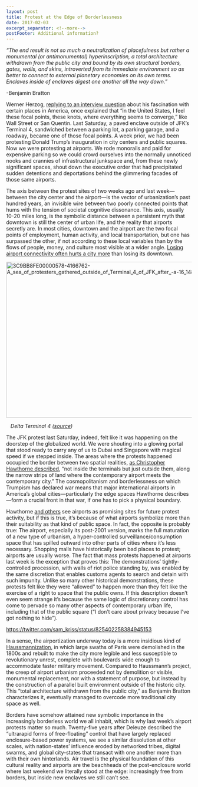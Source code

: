 ```yaml
---
layout: post
title: Protest at the Edge of Borderlessness
date: 2017-02-03
excerpt_separator: <!--more-->
postFooter: Additional information?
---
```


<em>“The end result is not so much a neutralization of placefulness but rather a monumental (or antimonumental) hyperinscription, a total architecture withdrawn from the public city and bound by its own structural borders, gates, walls, and skins, introverted from its immediate environment so as better to connect to external planetary economies on its own terms. Enclaves inside of enclaves digest one another all the way down.”</em>

-Benjamin Bratton

Werner Herzog, <a href="http://www.vulture.com/2014/07/werner-herzog-box-set-transcript.html">replying to an interview question</a> about his fascination with certain places in America, once explained that “in the United States, I feel these focal points, these knots, where everything seems to converge,” like Wall Street or San Quentin. Last Saturday, a paved enclave outside of JFK’s Terminal 4, sandwiched between a parking lot, a parking garage, and a roadway, became one of those focal points. A week prior, we had been protesting Donald Trump’s inauguration in city centers and public squares. Now we were protesting at airports. We rode monorails and paid for expensive parking so we could crowd ourselves into the normally unnoticed nooks and crannies of infrastructural junkspace and, from these newly significant spaces, shout down the executive order that had precipitated sudden detentions and deportations behind the glimmering facades of those same airports.

The axis between the protest sites of two weeks ago and last week—between the city center and the airport—is the vector of urbanization’s past hundred years, an invisible wire between two poorly connected points that hums with the tension of societal cognitive dissonance. This axis, usually 10-20 miles long, is the symbolic distance between a persistent myth that downtown is still the center of urban life, and the reality that airports secretly are. In most cities, downtown and the airport are the two focal points of employment, human activity, and local transportation, but one has surpassed the other, if not according to these local variables than by the flows of people, money, and culture most visible at a wider angle. <a href="http://washingtonmonthly.com/magazine/marchapril-2012/terminal-sickness/">Losing airport connectivity often hurts a city more</a> than losing its downtown.

<img class=" size-full wp-image-1542 aligncenter" src="https://kneelingbus.files.wordpress.com/2017/02/3c9bb8fe00000578-4166762-a_sea_of_protesters_gathered_outside_of_terminal_4_of_jfk_after_-a-16_1485655847081.jpg" alt="3C9BB8FE00000578-4166762-A_sea_of_protesters_gathered_outside_of_Terminal_4_of_JFK_after_-a-16_1485655847081.jpg" width="634" height="423" />

<em>   Delta Terminal 4 (<a href="http://www.dailymail.co.uk/news/article-4166762/Immigration-stopping-visa-holders-Trump-ban.html">source</a>)</em>

The JFK protest last Saturday, indeed, felt like it was happening on the doorstep of the globalized world. We were shouting into a glowing portal that stood ready to carry any of us to Dubai and Singapore with magical speed if we stepped inside. The areas where the protests happened occupied the border between two spatial realities, <a href="http://www.latimes.com/entertainment/arts/la-ca-cm-building-type-4-2017-02-05-story.html">as Christopher Hawthorne described</a>, “not inside the terminals but just outside them, along the narrow strips of land where the contemporary airport meets the contemporary city.” The cosmopolitanism and borderlessness on which Trumpism has declared war means that major international airports in America’s global cities—particularly the edge spaces Hawthorne describes—form a crucial front in that war, if one has to pick a physical boundary.

Hawthorne <a href="http://www.curbed.com/2017/1/31/14432774/travel-ban-protest-airport-design-public-space">and others</a> see airports as promising sites for future protest activity, but if this is true, it’s because of what airports symbolize more than their suitability as that kind of public space. In fact, the opposite is probably true: The airport, especially its post-2001 version, marks the full maturation of a new type of urbanism, a hyper-controlled surveillance/consumption space that has spilled outward into other parts of cities where it’s less necessary. Shopping malls have historically been bad places to protest; airports are usually worse. The fact that mass protests happened at airports last week is the exception that proves this: The demonstrations’ tightly-controlled procession, with walls of riot police standing by, was enabled by the same discretion that enables customs agents to search and detain with such impunity. Unlike so many other historical demonstrations, these protests felt like they were “allowed” to happen more than they felt like the exercise of a right to space that the public owns. If this description doesn’t even seem strange it’s because the same logic of discretionary control has come to pervade so many other aspects of contemporary urban life, including that of the public square (“I don’t care about privacy because I’ve got nothing to hide”).

https://twitter.com/sam_kriss/status/825402258384945153

In a sense, the airportization underway today is a more insidious kind of <a href="https://en.wikipedia.org/wiki/Haussmann's_renovation_of_Paris#Overcrowding.2C_disease.2C_crime.2C_and_unrest_in_the_center_of_the_old_Paris">Haussmannization</a>, in which large swaths of Paris were demolished in the 1800s and rebuilt to make the city more legible and less susceptible to revolutionary unrest, complete with boulevards wide enough to accommodate faster military movement. Compared to Haussmann’s project, the creep of airport urbanism proceeded not by demolition or visible, monumental replacement, nor with a statement of purpose, but instead by the construction of a parallel built environment outside of the historic city. This “total architecture withdrawn from the public city,” as Benjamin Bratton characterizes it, eventually managed to overcode more traditional city space as well.

Borders have somehow attained new symbolic importance in the increasingly borderless world we all inhabit, which is why last week’s airport protests matter so much. Twenty-five years after Deleuze described the “ultrarapid forms of free-floating” control that have largely replaced enclosure-based power systems, we see a similar dissolution at other scales, with nation-states’ influence eroded by networked tribes, digital swarms, and global city-states that transact with one another more than with their own hinterlands. Air travel is the physical foundation of this cultural reality and airports are the beachheads of the post-enclosure world where last weekend we literally stood at the edge: increasingly free from borders, but inside new enclaves we still can’t see.